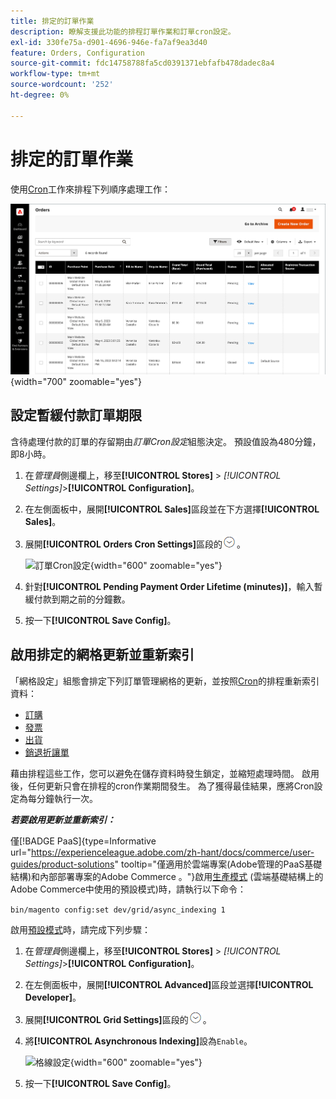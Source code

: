 ```yaml
---
title: 排定的訂單作業
description: 瞭解支援此功能的排程訂單作業和訂單cron設定。
exl-id: 330fe75a-d901-4696-946e-fa7af9ea3d40
feature: Orders, Configuration
source-git-commit: fdc14758788fa5cd0391371ebfafb478dadec8a4
workflow-type: tm+mt
source-wordcount: '252'
ht-degree: 0%

---
```


# 排定的訂單作業

使用[Cron](../systems/cron.md)工作來排程下列順序處理工作：

![訂單格線](./assets/orders-grid.png){width="700" zoomable="yes"}

## 設定暫緩付款訂單期限

含待處理付款的訂單的存留期由&#x200B;_訂單Cron設定_&#x200B;組態決定。 預設值設為480分鐘，即8小時。

1. 在&#x200B;_管理員_&#x200B;側邊欄上，移至&#x200B;**[!UICONTROL Stores]** > _[!UICONTROL Settings]_>**[!UICONTROL Configuration]**。

1. 在左側面板中，展開&#x200B;**[!UICONTROL Sales]**&#x200B;區段並在下方選擇&#x200B;**[!UICONTROL Sales]**。

1. 展開&#x200B;**[!UICONTROL Orders Cron Settings]**&#x200B;區段的![擴充選擇器](../assets/icon-display-expand.png)。

   ![訂單Cron設定](../configuration-reference/sales/assets/sales-orders-cron-settings.png){width="600" zoomable="yes"}

1. 針對&#x200B;**[!UICONTROL Pending Payment Order Lifetime (minutes)]**，輸入暫緩付款到期之前的分鐘數。

1. 按一下&#x200B;**[!UICONTROL Save Config]**。

## 啟用排定的網格更新並重新索引

「網格設定」組態會排定下列訂單管理網格的更新，並按照[Cron](../systems/cron.md)的排程重新索引資料：

- [訂購](orders.md#orders-workspace)
- [發票](invoices.md)
- [出貨](shipments.md)
- [銷退折讓單](credit-memos.md)

藉由排程這些工作，您可以避免在儲存資料時發生鎖定，並縮短處理時間。 啟用後，任何更新只會在排程的cron作業期間發生。 為了獲得最佳結果，應將Cron設定為每分鐘執行一次。

**_若要啟用更新並重新索引：_**

僅[!BADGE PaaS]{type=Informative url="https://experienceleague.adobe.com/zh-hant/docs/commerce/user-guides/product-solutions" tooltip="僅適用於雲端專案(Adobe管理的PaaS基礎結構)和內部部署專案的Adobe Commerce 。"}啟用[生產模式](https://experienceleague.adobe.com/docs/commerce-operations/configuration-guide/setup/application-modes.html?lang=zh-Hant#production-mode) (雲端基礎結構上的Adobe Commerce中使用的預設模式)時，請執行以下命令：

`bin/magento config:set dev/grid/async_indexing 1`

啟用[預設模式](https://experienceleague.adobe.com/docs/commerce-operations/configuration-guide/setup/application-modes.html?lang=zh-Hant#default-mode)時，請完成下列步驟：

1. 在&#x200B;_管理員_&#x200B;側邊欄上，移至&#x200B;**[!UICONTROL Stores]** > _[!UICONTROL Settings]_>**[!UICONTROL Configuration]**。

1. 在左側面板中，展開&#x200B;**[!UICONTROL Advanced]**&#x200B;區段並選擇&#x200B;**[!UICONTROL Developer]**。

1. 展開&#x200B;**[!UICONTROL Grid Settings]**&#x200B;區段的![擴充選擇器](../assets/icon-display-expand.png)。

1. 將&#x200B;**[!UICONTROL Asynchronous Indexing]**&#x200B;設為`Enable`。

   ![格線設定](../configuration-reference/advanced/assets/developer-grid-settings.png){width="600" zoomable="yes"}

1. 按一下&#x200B;**[!UICONTROL Save Config]**。
